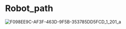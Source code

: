 # Robot_path
![F098EE9C-AF3F-463D-9F5B-353785DD5FCD_1_201_a](https://github.com/RaneemAlowide/Robot_path/assets/99085418/94b05691-87a6-46d1-afa2-bec7344b74ae)
